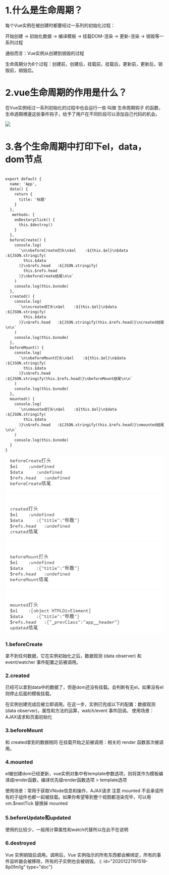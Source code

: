# 1.什么是生命周期？

每个Vue实例在被创建时都要经过一系列的初始化过程：

开始创建 -> 初始化数据 -> 编译模板 -> 挂载DOM-渲染 -> 更新-渲染 -> 销毁等一系列过程

通俗而言：Vue实例从创建到销毁的过程

生命周期分为8个过程：创建前，创建后，挂载前，挂载后，更新前，更新后，销毁前，销毁后。

# 2.vue生命周期的作用是什么？

在Vue实例经过一系列初始化的过程中也会运行一些 叫做 生命周期钩子 的函数， 生命週期裡邊这些事件钩子，给予了用户在不同阶段可以添加自己代码的机会。

![](https://user-gold-cdn.xitu.io/2019/7/2/16bb0e8e859904a2?imageView2/0/w/1280/h/960/format/webp/ignore-error/1)

# 3.各个生命周期中打印下el，data，dom节点

```

export default {
  name: 'App',
  data() {
    return {
      title: '标题'
    }
  },
   methods: {
    onDestoryClick() {
      this.$destroy()
    }
  },
  beforeCreate() {
    console.log(
      `\n\nbeforeCreate打头\n$el    :${this.$el}\n$data     :${JSON.stringify(
        this.$data
      )}\n$refs.head   :${JSON.stringify(
        this.$refs.head
      )}\nbeforeCreate结尾\n\n`
    )
    console.log(this.$vnode)
  },
  created() {
    console.log(
      `\n\ncreated打头\n$el    :${this.$el}\n$data     :${JSON.stringify(
        this.$data
      )}\n$refs.head   :${JSON.stringify(this.$refs.head)}\ncreated结尾\n\n`
    )
    console.log(this.$vnode)
  },
  beforeMount() {
    console.log(
      `\n\nbeforeMount打头\n$el    :${this.$el}\n$data     :${JSON.stringify(
        this.$data
      )}\n$refs.head   :${JSON.stringify(this.$refs.head)}\nbeforeMount结尾\n\n`
    )
    console.log(this.$vnode)
  },
  mounted() {
    console.log(
      `\n\nmounted打头\n$el    :${this.$el}\n$data     :${JSON.stringify(
        this.$data
      )}\n$refs.head   :${JSON.stringify(this.$refs.head)}\nmounted结尾\n\n`
    )
    console.log(this.$vnode)
  }
}

```

![image.png](assets/20201221164043-gdb4hp4-image.png)

### 1.beforeCreate

拿不到任何数据，它在实例初始化之后，数据观测 (data observer) 和 event/watcher 事件配置之前被调用。

### 2.created

已经可以拿到data中的数据了，但是dom还没有挂载。会判断有无el，如果没有el则停止后面的模板挂载。

在实例创建完成后被立即调用。在这一步，实例已完成以下的配置：数据观测 (data observer)，属性和方法的运算，watch/event 事件回调。
使用场景：AJAX请求和页面初始化

### 3.beforeMount

和 created拿到的数据相同 在挂载开始之前被调用：相关的 render 函数首次被调用。

### 4.mounted

el被创建dom已经更新，vue实例对象中有template参数选项，则将其作为模板编译成render函数，编译优先级render函数选项 > template选项

使用场景：常用于获取VNode信息和操作，AJAX请求
注意 mounted 不会承诺所有的子组件也都一起被挂载。如果你希望等到整个视图都渲染完毕，可以用 vm.$nextTick 替换掉 mounted

### 5.beforeUpdate和updated

使用的比较少，一般用计算属性和watch代替所以在此不在说明

### 6.destroyed

Vue 实例销毁后调用。调用后，Vue 实例指示的所有东西都会解绑定，所有的事件监听器会被移除，所有的子实例也会被销毁。
{: id="20201221161518-8p0fm1g" type="doc"}
